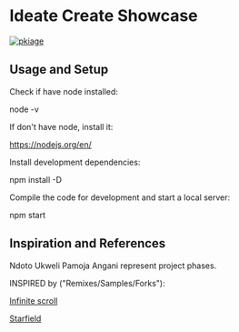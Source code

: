 # Ideate Create Showcase

[![pkiage](https://circleci.com/gh/pkiage/art-ideate-create-showcase-scroll.svg?style=svg)](https://app.circleci.com/pipelines/github/pkiage/art-ideate-create-showcase-scroll)

## Usage and Setup

Check if have node installed:

node -v

If don't have node, install it:

https://nodejs.org/en/

Install development dependencies:

npm install -D

Compile the code for development and start a local server:

npm start

## Inspiration and References

Ndoto Ukweli Pamoja Angani represent project phases.

INSPIRED by ("Remixes/Samples/Forks"):

[Infinite scroll](https://codepen.io/vincentorback/pen/zxRyzj)

[Starfield](https://codepen.io/keithclark/pen/zqcEd)
